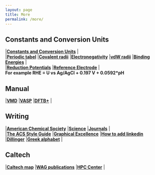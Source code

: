 ```yaml
---
layout: page
title: More
permalink: /more/
---
```


## **Constants and Conversion Units**
|[**Constants and Conversion Units**](http://web.utk.edu/~rcompton/constants)
|  
|[**Periodic tabel**](http://www.rsc.org/periodic-table)
|[**Covalent radii**](http://pubs.rsc.org/en/Content/ArticleLanding/2008/DT/b801115j#!divAbstract)
|[**Electronegativity**](http://www.mikeblaber.org/oldwine/chm1045/notes/Bonding/Polarity/Bond05.htm)
|[**vdW radii**](http://periodictable.com/Properties/A/VanDerWaalsRadius.v.html)
|[**Binding Energies**](http://pubs.acs.org/doi/pdfplus/10.1021/acs.jpcc.6b06154)
|  
|[**Reduction Potentials**](http://folk.ntnu.no/andersty/2.%20Klasse/KJ1042%20Termodynamikk%20med%20lab/Lab/Oppgave%205%20-%20Standard%20reduksjonspotensial/Rapportfiler/E0.pdf)
|[**Reference Electrode**](https://en.wikipedia.org/wiki/Reference_electrode)
|  
**For example RHE = U vs Ag/AgCl + 0.197 V + 0.0592*pH**  

## **Manual**
|[**VMD**](http://www.ks.uiuc.edu/Research/vmd/current/ug/)
|[**VASP**](http://cms.mpi.univie.ac.at/vasp/vasp/vasp.html)
|[**DFTB+**](https://www.dftbplus.org/documentation/)
|  

## **Writing**
|[**American Chemical Society**](https://acs.manuscriptcentral.com/acs)
|[**Science**](https://cts.sciencemag.org/scc/login.html;jsessionid=46E64D41CACA096CC503DD3274EE02DF)
|[**Journals**](http://tcheng.org/journals/)
|  
|[**The ACS Style Guide**](http://pubs.acs.org/isbn/9780841239999)
|[**Graphical Excellence**](http://pubs.acs.org/doi/pdfplus/10.1021/jz500997e)
|[**How to add linkedin**](https://blog.r3bl.me/en/simple-social-media-links-jekyll/)
|[**Dillinger**](http://dillinger.io/)
|[**Greek alphabet**](http://www.omniglot.com/images/writing/classical_attic.gif)
|

## **Caltech**
|[**Caltech map**](http://s3-us-west-1.amazonaws.com/www-prod-storage.cloud.caltech.edu/Caltech_Map.pdf)
|[**WAG publications**](http://authors.library.caltech.edu/view/person-az/Goddard-W-A-III.html)
|[**HPC Center**](https://centers.hpc.mil/about/contact.html)
|


